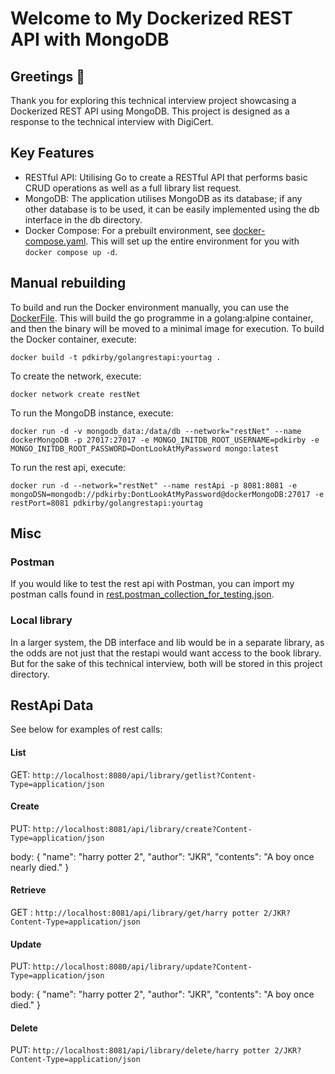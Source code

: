 # Welcome to My Dockerized REST API with MongoDB

## Greetings  👋
Thank you for exploring this technical interview project showcasing a Dockerized REST API using MongoDB.
This project is designed as a response to the technical interview with DigiCert.


## Key Features
* RESTful API: Utilising Go to create a RESTful API that performs basic CRUD operations as well as a full library list request.
* MongoDB: The application utilises MongoDB as its database; if any other database is to be used, it can be easily implemented using the db interface in the db directory.
* Docker Compose: For a prebuilt environment, see [docker-compose.yaml](docker-compose.yaml). This will set up the entire environment for you with `docker compose up -d`.



## Manual rebuilding
To build and run the Docker environment manually, you can use the [DockerFile](Dockerfile).
This will build the go programme in a golang:alpine container, and then the binary will be moved to a minimal image for execution.
To build the Docker container, execute:

`docker build -t pdkirby/golangrestapi:yourtag .`

To create the network, execute:

`docker network create restNet`

To run the MongoDB instance, execute:

`docker run -d -v mongodb_data:/data/db --network="restNet" --name dockerMongoDB -p 27017:27017 -e MONGO_INITDB_ROOT_USERNAME=pdkirby -e MONGO_INITDB_ROOT_PASSWORD=DontLookAtMyPassword mongo:latest`

To run the rest api, execute:

`docker run -d --network="restNet" --name restApi -p 8081:8081 -e mongoDSN=mongodb://pdkirby:DontLookAtMyPassword@dockerMongoDB:27017 -e restPort=8081 pdkirby/golangrestapi:yourtag`

## Misc
### Postman
If you would like to test the rest api with Postman, you can import my postman calls found in [rest.postman_collection_for_testing.json](rest.postman_collection_for_testing.json).

### Local library
In a larger system, the DB interface and lib would be in a separate library, as the odds are not just that the restapi would want access to the book library.
But for the sake of this technical interview, both will be stored in this project directory.


## RestApi Data
See below for examples of rest calls:

#### List
GET: `http://localhost:8080/api/library/getlist?Content-Type=application/json`

#### Create
PUT: `http://localhost:8081/api/library/create?Content-Type=application/json`

body:
{
"name": "harry potter 2",
"author": "JKR",
"contents": "A boy once nearly died."
}

#### Retrieve
GET : `http://localhost:8081/api/library/get/harry potter 2/JKR?Content-Type=application/json`

#### Update
PUT: `http://localhost:8080/api/library/update?Content-Type=application/json`

body:
{
"name": "harry potter 2",
"author": "JKR",
"contents": "A boy once died."
}

#### Delete
PUT: `http://localhost:8081/api/library/delete/harry potter 2/JKR?Content-Type=application/json`

